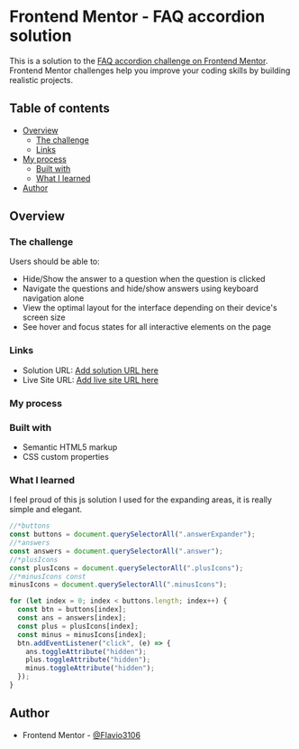 # Frontend Mentor - FAQ accordion solution

This is a solution to the [FAQ accordion challenge on Frontend Mentor](https://www.frontendmentor.io/challenges/faq-accordion-wyfFdeBwBz). Frontend Mentor challenges help you improve your coding skills by building realistic projects.

## Table of contents

- [Overview](#overview)
  - [The challenge](#the-challenge)
  - [Links](#links)
- [My process](#my-process)
  - [Built with](#built-with)
  - [What I learned](#what-i-learned)
- [Author](#author)

## Overview

### The challenge

Users should be able to:

- Hide/Show the answer to a question when the question is clicked
- Navigate the questions and hide/show answers using keyboard navigation alone
- View the optimal layout for the interface depending on their device's screen size
- See hover and focus states for all interactive elements on the page

### Links

- Solution URL: [Add solution URL here](https://www.frontendmentor.io/solutions/responsive-faq-accordion-page-with-html-css-and-js-TTHCTkQEpm)
- Live Site URL: [Add live site URL here](https://flavio3106.github.io/faq-accordion/)

### My process

### Built with

- Semantic HTML5 markup
- CSS custom properties

### What I learned

I feel proud of this js solution I used for the expanding areas, it is really simple and elegant.

```js
//*buttons
const buttons = document.querySelectorAll(".answerExpander");
//*answers
const answers = document.querySelectorAll(".answer");
//*plusIcons
const plusIcons = document.querySelectorAll(".plusIcons");
//*minusIcons const
minusIcons = document.querySelectorAll(".minusIcons");

for (let index = 0; index < buttons.length; index++) {
  const btn = buttons[index];
  const ans = answers[index];
  const plus = plusIcons[index];
  const minus = minusIcons[index];
  btn.addEventListener("click", (e) => {
    ans.toggleAttribute("hidden");
    plus.toggleAttribute("hidden");
    minus.toggleAttribute("hidden");
  });
}
```

## Author

- Frontend Mentor - [@Flavio3106](https://www.frontendmentor.io/profile/Flavio3106)
